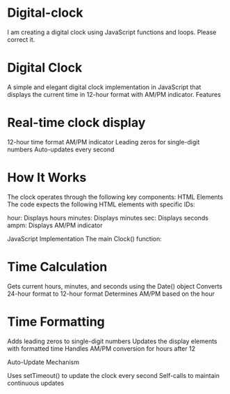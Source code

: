 # Digital-clock
I am creating a digital clock using JavaScript functions and loops. Please correct it.



# Digital Clock
A simple and elegant digital clock implementation in JavaScript that displays the current time in 12-hour format with AM/PM indicator.
Features

# Real-time clock display
12-hour time format
AM/PM indicator
Leading zeros for single-digit numbers
Auto-updates every second

# How It Works
The clock operates through the following key components:
HTML Elements
The code expects the following HTML elements with specific IDs:

hour: Displays hours
minutes: Displays minutes
sec: Displays seconds
ampm: Displays AM/PM indicator

JavaScript Implementation
The main Clock() function:

# Time Calculation

Gets current hours, minutes, and seconds using the Date() object
Converts 24-hour format to 12-hour format
Determines AM/PM based on the hour


# Time Formatting

Adds leading zeros to single-digit numbers
Updates the display elements with formatted time
Handles AM/PM conversion for hours after 12


Auto-Update Mechanism

Uses setTimeout() to update the clock every second
Self-calls to maintain continuous updates

